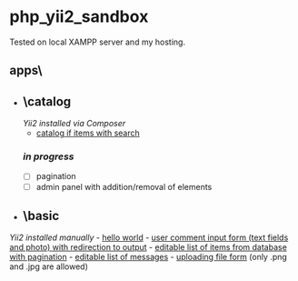 # php_yii2_sandbox
  Tested on local XAMPP server and my hosting.

## apps\
  - ## __\catalog__
    _Yii2 installed via Composer_
    - [catalog if items with search](http://dec1i1bel.space/yii2_sandbox/apps/catalog/web/index.php?r=catalog%2Findex)
    ### *in progress*
      - [ ] pagination
      - [ ] admin panel with addition/removal of elements

  - ## __\basic__
  _Yii2 installed manually_
    - [hello world](http://dec1i1bel.space/yii2_sandbox/apps/basic/web/index.php?r=site%2Fmy-say-hello&message=Hello+World)
    - [user comment input form (text fields and photo) with redirection to output](http://dec1i1bel.space/yii2_sandbox/apps/basic/web/index.php?r=site%2Fmy-entry)
    - [editable list of items from database with pagination](http://dec1i1bel.space/yii2_sandbox/apps/basic/web/index.php?r=country%2Findex)
    - [editable list of messages](http://dec1i1bel.space/yii2_sandbox/apps/basic/web/index.php?r=messages%2Findex)
    - [uploading file form](http://dec1i1bel.space/yii2_sandbox/apps/basic/web/index.php?r=site%2Fupload) (only .png and .jpg are allowed)